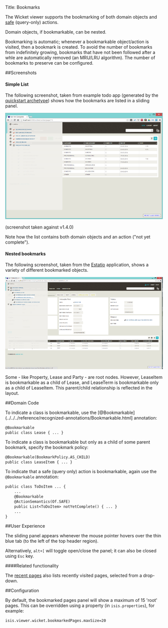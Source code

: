 Title: Bookmarks

The Wicket viewer supports the bookmarking of both domain objects and [safe](../../../reference/recognized-annotations/ActionSemantics.html) (query-only) actions.  

Domain objects, if bookmarkable, can be nested.

Bookmarking is automatic; whenever a bookmarkable object/action is visited, then a bookmark is created.  To avoid the number of bookmarks from indefinitely growing, bookmarks that have not been followed after a whle are automatically removed (an MRU/LRU algorithm).  The number of bookmarks to preserve can be configured.

##Screenshots

#### Simple List

The following screenshot, taken from example todo app (generated by the [quickstart archetype](../../../intro/getting-started/quickstart-archetype.html)) shows how the bookmarks are listed in a sliding panel.

<a href="images/bookmarks/bookmarked-pages-panel.png"><img src="images/bookmarks/bookmarked-pages-panel-940.png"/></a>

(screenshot taken against v1.4.0)

Note how the list contains both domain objects and an action ("not yet complete").

#### Nested bookmarks

The following screenshot, taken from the [Estatio](https://github.com/estatio/estatio) application, shows a variety of different bookmarked objects.  

<a href="images/bookmarks/bookmarked-pages-panel-estatio.png"><img src="images/bookmarks/bookmarked-pages-panel-estatio-940.png"/></a>

Some - like Property, Lease and Party - are root nodes.  However, LeaseItem is bookmarkable as a child of Lease, and LeaseTerm is bookmarkable only as a child of LeaseItem.  This parent/child relationship is reflected in the layout.

##Domain Code

To indicate a class is bookmarkable, use the [@Bookmarkable](../../../reference/recognized-annotations/Bookmarkable.html] annotation:

    @Bookmarkable
    public class Lease { ... }

To indicate a class is bookmarkable but only as a child of some parent bookmark, specify the bookmark policy:

    @Bookmarkable(BookmarkPolicy.AS_CHILD)
    public class LeaseItem { ... }
    
To indicate that a safe (query only) action is bookmarkable, again use the `@Bookmarkable` annotation:

    public class ToDoItem ... {
        ...
        @Bookmarkable
        @ActionSemantics(Of.SAFE)
        public List<ToDoItem> notYetComplete() { ... }
        ...
    }

##User Experience

The sliding panel appears whenever the mouse pointer hovers over the thin blue tab (to the left of the top header region).

Alternatively, `alt+[` will toggle open/close the panel; it can also be closed using `Esc` key.

####Related functionality

The [recent pages](./recent-pages.html) also lists recently visited pages, selected from a drop-down.

##Configuration

By default, the bookmarked pages panel will show a maximum of 15 'root' pages.  This can be overridden using a property (in `isis.properties`), for example:

    isis.viewer.wicket.bookmarkedPages.maxSize=20

